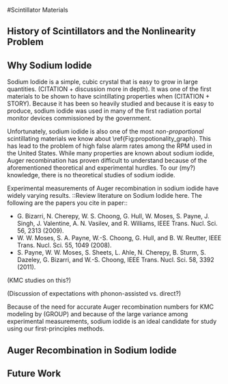 #Scintillator Materials

## History of Scintillators and the Nonlinearity Problem

## Why Sodium Iodide
Sodium Iodide is a simple, cubic crystal that is easy to grow in large quantities. (CITATION + discussion more in depth). It was one of the first materials to be shown to have scintillating properties when (CITATION + STORY). Because it has been so heavily studied and because it is easy to produce, sodium iodide was used in many of the first radiation portal monitor devices commissioned by the government.

Unfortunately, sodium iodide is also one of the most *non-proportional* scintillating materials we know about \ref{Fig:propotionality_graph}. This has lead to the problem of high false alarm rates among the RPM used in the United States. While many properties are known about sodium iodide, Auger recombination has proven difficult to understand because of the aforementioned theoretical and experimental hurdles.  To our (my?) knowledge, there is no theoretical studies of sodium iodide. 

Experimental measurements of Auger recombination in sodium iodide have widely varying results. ::Review literature on Sodium Iodide here. The following are the papers you cite in paper::

* G. Bizarri, N. Cherepy, W. S. Choong, G. Hull, W. Moses, S. Payne, J. Singh, J. Valentine, A. N. Vasilev, and R. Williams, IEEE Trans. Nucl. Sci. 56, 2313 (2009).
* W. W. Moses, S. A. Payne, W.-S. Choong, G. Hull, and B. W. Reutter, IEEE Trans. Nucl. Sci. 55, 1049 (2008).
* S. Payne, W. W. Moses, S. Sheets, L. Ahle, N. Cherepy, B. Sturm, S. Dazeley, G. Bizarri, and W.-S. Choong, IEEE Trans. Nucl. Sci. 58, 3392 (2011).

(KMC studies on this?)

(Discussion of expectations with phonon-assisted vs. direct?)

Because of the need for accurate Auger recombination numbers for KMC modeling by (GROUP) and because of the large variance among experimental measurements, sodium iodide is an ideal candidate for study using our first-principles methods. 

## Auger Recombination in Sodium Iodide


## Future Work

